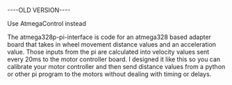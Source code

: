 ----OLD VERSION----

Use AtmegaControl instead

The atmega328p-pi-interface is code for an atmega328 based adapter board that takes in wheel movement distance values and an acceleration 
value. Those inputs from the pi are calculated into velocity values sent every 20ms to the motor controller board. I designed it like this
so you can calibrate your motor controller and then send distance values from a python or other pi program to the motors without dealing
with timing or delays.

